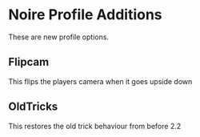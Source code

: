 # Noire Profile Additions
These are new profile options.

## Flipcam
This flips the players camera when it goes upside down

## OldTricks
This restores the old trick behaviour from before 2.2
